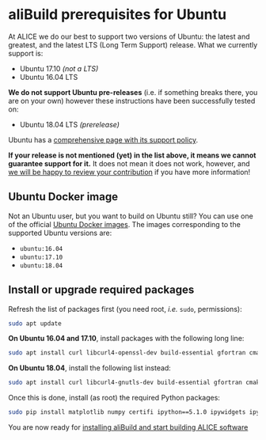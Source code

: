 aliBuild prerequisites for Ubuntu
=================================

At ALICE we do our best to support two versions of Ubuntu: the latest and greatest, and the latest
LTS (Long Term Support) release. What we currently support is:

* Ubuntu 17.10 _(not a LTS)_
* Ubuntu 16.04 LTS

**We do not support Ubuntu pre-releases** (i.e. if something breaks there, you are on your own)
however these instructions have been successfully tested on:

* Ubuntu 18.04 LTS _(prerelease)_

Ubuntu has a [comprehensive page with its support policy](https://www.ubuntu.com/info/release-end-of-life).

**If your release is not mentioned (yet) in the list above, it means we cannot guarantee support for
it.** It does not mean it does not work, however, and [we will be happy to review your
contribution](../README.md) if you have more information!


## Ubuntu Docker image

Not an Ubuntu user, but you want to build on Ubuntu still? You can use one of the official [Ubuntu
Docker images](https://hub.docker.com/_/ubuntu/). The images corresponding to the supported Ubuntu
versions are:

* `ubuntu:16.04`
* `ubuntu:17.10`
* `ubuntu:18.04`


## Install or upgrade required packages

Refresh the list of packages first (you need root, _i.e._ `sudo`, permissions):

```bash
sudo apt update
```

**On Ubuntu 16.04 and 17.10**, install packages with the following long line:

```bash
sudo apt install curl libcurl4-openssl-dev build-essential gfortran cmake libmysqlclient-dev xorg-dev libglu1-mesa-dev libfftw3-dev libssl-dev libxml2-dev git unzip python-pip autoconf automake autopoint texinfo gettext libtool libtool-bin pkg-config bison flex libperl-dev libbz2-dev libboost-all-dev swig liblzma-dev libnanomsg-dev libyaml-cpp-dev rsync lsb-release environment-modules
```

**On Ubuntu 18.04**, install the following list instead:

```bash
sudo apt install curl libcurl4-gnutls-dev build-essential gfortran cmake libmysqlclient-dev xorg-dev libglu1-mesa-dev libfftw3-dev libssl1.0 libssl1.0-dev libxml2-dev git unzip python-pip autoconf automake autopoint texinfo gettext libtool libtool-bin pkg-config bison flex libperl-dev libbz2-dev libboost-all-dev swig liblzma-dev libnanomsg-dev libyaml-cpp-dev rsync lsb-release environment-modules
```

Once this is done, install (as root) the required Python packages:

```bash
sudo pip install matplotlib numpy certifi ipython==5.1.0 ipywidgets ipykernel notebook metakernel pyyaml
```

You are now ready for [installing aliBuild and start building ALICE
software](README.md#get-or-upgrade-alibuild)
